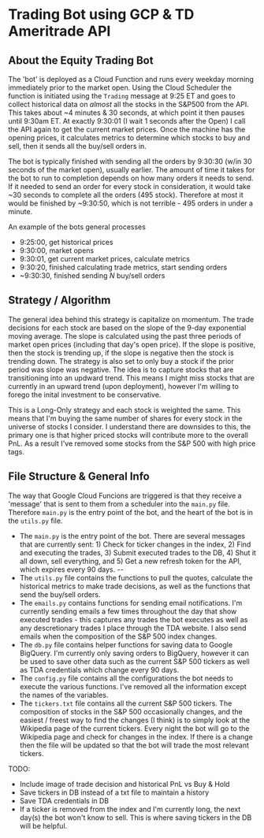 # Trading Bot using GCP & TD Ameritrade API

## About the Equity Trading Bot

The 'bot' is deployed as a Cloud Function and runs every weekday morning immediately prior to the market open.  Using the Cloud Scheduler the function is initiated using the `Trading` message at 9:25 ET and goes to collect historical data on _almost_ all the stocks in the S&P500 from the API.  This takes about ~4 minutes & 30 seconds, at which point it then pauses until 9:30am ET.  At exactly 9:30:01 (I wait 1 seconds after the Open) I call the API again to get the current market prices. Once the machine has the opening prices, it calculates metrics to determine which stocks to buy and sell, then it sends all the buy/sell orders in.  

The bot is typically finished with sending all the orders by 9:30:30 (w/in 30 seconds of the market open), usually earlier. The amount of time it takes for the bot to run to completion depends on how many orders it needs to send.  If it needed to send an order for every stock in consideration, it would take ~30 seconds to complete all the orders (495 stock).  Therefore at most it would be finished by ~9:30:50, which is not terrible - 495 orders in under a minute. 

An example of the bots general processes

- 9:25:00, get historical prices
- 9:30:00, market opens 
- 9:30:01, get current market prices, calculate metrics
- 9:30:20, finished calculating trade metrics, start sending orders
- ~9:30:30, finished sending _N_ buy/sell orders


## Strategy / Algorithm

The general idea behind this strategy is capitalize on momentum.  The trade decisions for each stock are based on the slope of the 9-day exponential moving average. The slope is calculated using the past three periods of market open prices (including that day's open price).  If the slope is positive, then the stock is trending up, if the slope is negative then the stock is trending down.  The strategy is also set to only buy a stock if the prior period was slope was negative. The idea is to capture stocks that are transitioning into an updward trend.  This means I might miss stocks that are currently in an upward trend (upon deployment), however I'm willing to forego the inital investment to be conservative.  

This is a Long-Only strategy and each stock is weighted the same.  This means that I'm buying the same number of shares for every stock in the universe of stocks I consider.  I understand there are downsides to this, the primary one is that higher priced stocks will contribute more to the overall PnL.  As a result I've removed some stocks from the S&P 500 with high price tags. 





## File Structure & General Info

The way that Google Cloud Funcions are triggered is that they receive a 'message' that is sent to them from a scheduler into the `main.py` file. Therefore `main.py` is the entry point of the bot, and the heart of the bot is in the `utils.py` file. 

- The `main.py` is the entry point of the bot. There are several messages that are currently sent: 1) Check for ticker changes in the index, 2) Find and executing the trades, 3) Submit executed trades to the DB, 4) Shut it all down, sell everything, and 5) Get a new refresh token for the API, which expires every 90 days. 
 -- 
- The `utils.py` file contains the functions to pull the quotes, calculate the historical metrics to make trade decisions, as well as the functions that send the buy/sell orders.  
- The `emails.py` contains functions for sending email notifications.  I'm currently sending emails a few times throughout the day that show executed trades - this captures any trades the bot executes as well as any descretionary trades I place through the TDA website. I also send emails when the composition of the S&P 500 index changes. 
- The `db.py` file contains helper functions for saving data to Google BigQuery.  I'm currently only saving orders to BigQuery, however it can be used to save other data such as the current S&P 500 tickers as well as TDA credentials which change every 90 days. 
- The `config.py` file contains all the configurations the bot needs to execute the various functions. I've removed all the information except the names of the variables. 
- The `tickers.txt` file contains all the current S&P 500 tickers.  The composition of stocks in the S&P 500 occasionally changes, and the easiest / freest way to find the changes (I think) is to simply look at the Wikipedia page of the current tickers.  Every night the bot will go to the Wikipedia page and check for changes in the index.  If there is a change then the file will be updated so that the bot will trade the most relevant tickers.



TODO: 
- Include image of trade decision and historical PnL vs Buy & Hold
- Save tickers in DB instead of a txt file to maintain a history
- Save TDA credentials in DB 
- If a ticker is removed from the index and I'm currently long, the next day(s) the bot won't know to sell. This is where saving tickers in the DB will be helpful. 
